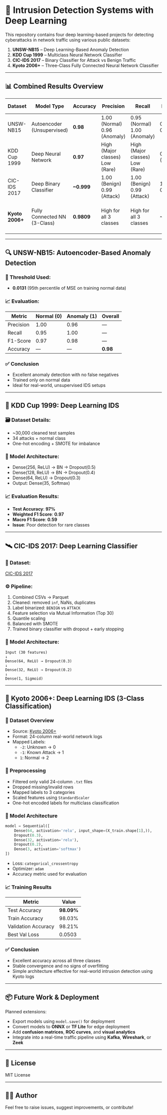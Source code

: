 # 🔐 Intrusion Detection Systems with Deep Learning

This repository contains four deep learning-based projects for detecting cyberattacks in network traffic using various public datasets:

1. **UNSW-NB15** – Deep Learning-Based Anomaly Detection  
2. **KDD Cup 1999** – Multiclass Neural Network Classifier  
3. **CIC-IDS 2017** – Binary Classifier for Attack vs Benign Traffic  
4. **Kyoto 2006+** – Three-Class Fully Connected Neural Network Classifier

---

## 📊 Combined Results Overview

| Dataset         | Model Type         | Accuracy | Precision | Recall | F1-Score | Macro F1 | Notes                                  |
|------------------|--------------------|----------|-----------|--------|----------|----------|----------------------------------------|
| UNSW-NB15         | Autoencoder (Unsupervised) | **0.98**   | 1.00 (Normal)<br>0.96 (Anomaly) | 0.95 (Normal)<br>1.00 (Anomaly) | 0.97 / 0.98 | —        | Based on MSE thresholding (0.0131)     |
| KDD Cup 1999      | Deep Neural Network | **0.97**   | High (Major classes)<br>Low (Rare) | High (Major classes)<br>Low (Rare) | 0.97 (Weighted) | 0.59     | 34 classes, imbalanced                 |
| CIC-IDS 2017      | Deep Binary Classifier | **~0.999** | 1.00 (Benign)<br>0.99 (Attack) | 1.00 (Benign)<br>0.99 (Attack) | 1.00 / 0.99 | 0.995    | Strong performance after SMOTE + MI    |
| **Kyoto 2006+**   | Fully Connected NN (3-Class) | **0.9809** | High for all 3 classes | High for all 3 classes | ~0.98 | ~0.98 | Normal, Known Attack, Unknown Behavior |

---

## 🔍 UNSW-NB15: Autoencoder-Based Anomaly Detection

### 🔧 Threshold Used:
- **0.0131** (95th percentile of MSE on training normal data)

### 📈 Evaluation:

| Metric      | Normal (0) | Anomaly (1) | Overall |
|-------------|------------|-------------|---------|
| Precision   | 1.00       | 0.96        | —       |
| Recall      | 0.95       | 1.00        | —       |
| F1-Score    | 0.97       | 0.98        | —       |
| Accuracy    | —          | —           | **0.98** |

### ✅ Conclusion

- Excellent anomaly detection with no false negatives
- Trained only on normal data
- Ideal for real-world, unsupervised IDS setups

---

## 🧠 KDD Cup 1999: Deep Learning IDS

### 🗃 Dataset Details:

- ~30,000 cleaned test samples
- 34 attacks + normal class
- One-hot encoding + SMOTE for imbalance

### 🧬 Model Architecture:

- Dense(256, ReLU) → BN → Dropout(0.5)  
- Dense(128, ReLU) → BN → Dropout(0.4)  
- Dense(64, ReLU) → Dropout(0.3)  
- Output: Dense(35, Softmax)

### 📈 Evaluation Results:

- **Test Accuracy**: **97%**
- **Weighted F1 Score**: **0.97**
- **Macro F1 Score**: **0.59**
- **Issue**: Poor detection for rare classes

---

## 🛰 CIC-IDS 2017: Deep Learning Classifier

### 📁 Dataset:
[CIC-IDS 2017](https://www.unb.ca/cic/datasets/ids-2017.html)

### ⚙️ Pipeline:

1. Combined CSVs → Parquet
2. Cleaned: removed `inf`, NaNs, duplicates
3. Label binarized: `BENIGN` vs `ATTACK`
4. Feature selection via Mutual Information (Top 30)
5. Quantile scaling
6. Balanced with SMOTE
7. Trained binary classifier with dropout + early stopping

### 🧬 Model Architecture:

```
Input (30 features)
↓
Dense(64, ReLU) → Dropout(0.3)
↓
Dense(32, ReLU) → Dropout(0.2)
↓
Dense(1, Sigmoid)
```

---

## 🏯 Kyoto 2006+: Deep Learning IDS (3-Class Classification)

### 📁 Dataset Overview

- Source: [Kyoto 2006+](https://www.takakura.com/Kyoto_data/)
- Format: 24-column real-world network logs
- Mapped Labels:
  - `-2`: Unknown → 0  
  - `-1`: Known Attack → 1  
  - `1`: Normal → 2  

### 🔄 Preprocessing

- Filtered only valid 24-column `.txt` files
- Dropped missing/invalid rows
- Mapped labels to 3 categories
- Scaled features using `StandardScaler`
- One-hot encoded labels for multiclass classification

### 🧬 Model Architecture

```python
model = Sequential([
    Dense(64, activation='relu', input_shape=(X_train.shape[1],)),
    Dropout(0.3),
    Dense(32, activation='relu'),
    Dropout(0.2),
    Dense(3, activation='softmax')
])
```

- Loss: `categorical_crossentropy`
- Optimizer: `adam`
- Accuracy metric used for evaluation

### 📈 Training Results

| Metric              | Value     |
|---------------------|-----------|
| Test Accuracy       | **98.09%** |
| Train Accuracy      | 98.03% |
| Validation Accuracy | 98.21% |
| Best Val Loss       | 0.0503 |

### ✅ Conclusion

- Excellent accuracy across all three classes
- Stable convergence and no signs of overfitting
- Simple architecture effective for real-world intrusion detection using Kyoto logs

---

## 📦 Future Work & Deployment

Planned extensions:

- Export models using `model.save()` for deployment
- Convert models to **ONNX** or **TF Lite** for edge deployment
- Add **confusion matrices**, **ROC curves**, and **visual analytics**
- Integrate into a real-time traffic pipeline using **Kafka**, **Wireshark**, or **Zeek**

---

## 🧾 License

MIT License

---

## 🙋‍♂️ Author

Feel free to raise issues, suggest improvements, or contribute!
